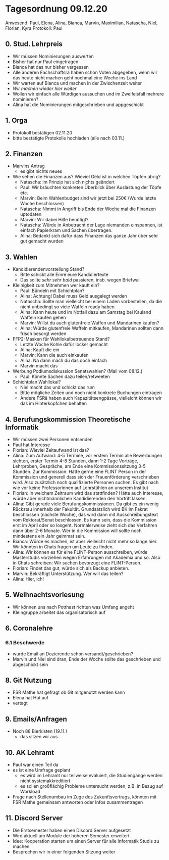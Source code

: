 ---
---

# Tagesordnung 09.12.20

Anwesend: Paul, Elena, Alina, Bianca, Marvin, Maximilian, Natascha, Niel, Florian, Kyra
Protokoll: Paul

## 0. Stud. Lehrpreis

- Wir müssen Nominierungen auswerten
- Bisher hat nur Paul eingetragen
- Bianca hat das nur bisher vergessen
- Alle anderen Fachschaftsrä haben schon Voten abgegeben, wenn wir das heute nicht machen geht nochmal eine Woche ins Land
- Wir warten auf Bianca und machen in der Zwischenzeit weiter
- _Wir machen wieder hier weiter_
- Wollen wir einfach alle Würdigen aussuchen und im Zweifelsfall mehrere nominieren?
- Alina hat die Nominierungen mitgeschrieben und appgeschickt

## 1. Orga

- Protokoll bestätigen 02.11.20
- bitte bestätigte Protokolle hochladen (alle nach 03.11.)

## 2. Finanzen

- Marvins Antrag
  - es gibt nichts neues
- Wie sehen die Finanzen aus? Wieviel Geld ist in welchen Töpfen übrig?
  - Natascha: im Prinzip hat sich nichts geändert
  - Paul: Wir bräuchten konkreten Überblick über Auslastung der Töpfe etc.
  - Marvin: Beim Wahlenbudget sind wir jetzt bei 250€ (Wurde letzte Woche beschlossen)
  - Natascha: Nimmt in Angriff bis Ende der Woche mal die Finanzen uptodaten
  - Marvin: Wir dabei Hilfe benötigt?
  - Natascha: Würde in Anbetracht der Lage niemanden einspannen, ist einfach Papierkram und Sachen übertragen.
  - Alina: Bedankt sich dafür dass Finanzen das ganze Jahr über sehr gut gemacht wurden

## 3. Wahlen

- Kandidierendenvorstellung Stand?
  - Bitte schickt alle Emre eure Kandidiertexte
  - Das sollte _sehr sehr bald_ passieren, insb. wegen Briefwal
- Kleinigkeit zum Mitnehmen wer kauft ein?
  - Paul: Bündeln mit Schichtplan?
  - Alina: Achtung! Dabei muss Geld ausgelegt werden
  - Natascha: Sollte man vielleicht bei einem Laden vorbestellen, da die nicht unbedingt so viele Waffeln ready haben
  - Alina: Kann heute und im Notfall dazu am Samstag bei Kauland Waffeln kaufen gehen
  - Marvin: Willst du auch glutenfreie Waffen und Mandarinen kaufen?
  - Alina: Würde glutenfreie Waffeln mitkaufen, Mandarinen sollten dann frisch besorgt werden
- FFP2-Masken für Wahllokalbetreuende Stand?
  - Letzte Woche Kohle dafür locker gemacht
  - Alina: Kauft die ein
  - Marvin: Kann die auch einkaufen
  - Alina: Na dann mach du das doch einfach
  - Marvin macht das
- Werbung Podiumsdiskussion Senatswahlen? (Mail vom 08.12.)
  - Paul: Könnte Sachen dazu teilen/retweeten
- Schichtplan Wahllokal?
  - Niel macht das und schickt das rum
  - Bitte mögliche Zeiten und noch nicht konkrete Buchungen eintragen
  - Andere FSRä haben auch Kapazitätsengpässe, vielleicht können wir das im Hinterköpfchen behalten

## 4. Berufungskommission Theoretische Informatik

- Wir müssen zwei Personen entsenden
- Paul hat Interesse
- Florian: Wieviel Zeitaufwand ist das?
- Alina: Zum Aufwand: 4-5 Termine, vor erstem Termin alle Bewerbungen sichten, erster Termin 4-8 Stunden, dann 1-2 Tage Vorträge, Lehrproben, Gespräche, am Ende eine Kommissionssitzung 3-5 Stunden. Zur Kommission: Hätte gerne eine FLINT Person in der Kommission und generell dass sich der Frauenförderung verschrieben wird. Also zusätzlich noch qualifizierte Personen suchen. Es gibt nach wie vor keine Professorinnen auf Lehrstühlen an unserem Institut
- Florian: In welchem Zeitraum wird das stattfinden? Hätte auch Interesse, würde aber nichtmännlichen Kandidierenden den Vortritt lassen.
- Alina: Gibt gerade viele Berufungskommissionen. Da gibt es ein wenig Rückstau innerhalb der Fakultät. Grundsätzlich wird BK im Fakrat beschlossen (nächste Woche), das wird dann mit Ausschreibungstext vom Rektorat/Senat beschlossen. Es kann sein, dass die Kommission erst im April oder so losgeht. Normalerweise zieht sich das Verfahren dann über 2-6 Monate. Wer in die Kommission will sollte noch mindestens ein Jahr geimmat sein.
- Bianca: Würde es machen, ist aber vielleicht nicht mehr so lange hier. Wir könnten in Chats fragen um Leute zu finden.
- Alina: Wir können es für eine FLINT-Person ausschreiben, würde Masterstudis vorziehen wegen Erfahrungen mit Akademia und so. Also in Chats schreiben: Wir suchen bevorzugt eine FLINT-Person.
- Florian: Findet das gut, würde sich als Backup anbieten.
- Marvin: Bekräftigt Unterstützung. Wer will das teilen?
- Alina: Hier, ich!

## 5. Weihnachtsvorlesung

- Wir können uns nach Potthast richten was Umfang angeht
- Kleingruppe arbeitet das organisatorisch auf

## 6. Coronalehre

### 6.1 Beschwerde

- wurde Email an Dozierende schon versandt/geschrieben?
- Marvin und Niel sind dran, Ende der Woche sollte das geschrieben und abgeschickt sein

## 8. Git Nutzung

- FSR Mathe hat gefragt ob Git mitgenutzt werden kann
- Elena hat Hut auf
- vertagt

## 9. Emails/Anfragen

- Noch 88 Bierkisten (19.11.)
  - das sitzen wir aus

## 10. AK Lehramt

- Paul war einen Teil da
- es ist eine Umfrage geplant
  - es wird im Lehramt nur teilweise evaluiert, die Studiengänge werden nicht systemakkreditiert
  - es sollen großflächig Probleme untersucht werden, z.B. in Bezug auf Workload
- Frage nach Stellenumbau im Zuge des Zukunftsvertrags, könnten mit FSR Mathe gemeinsam antworten oder Infos zusammentragen

## 11. Discord Server

- Die Erstsemester haben einen Discord Server aufgesetzt
- Wird aktuell um Module der höheren Semester erweitert
- Idee: Kooperation starten um einen Server für alle Informatik Studis zu machen
- Besprechen wir in einer folgenden Sitzung weiter
